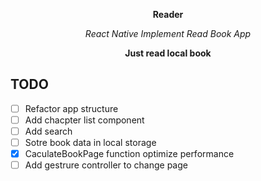**<p align="center">Reader</p>**
_<p align="center">React Native Implement Read Book App</p>_
**<p align="center">Just read local book</p>**

## TODO

- [ ] Refactor app structure
- [ ] Add chacpter list component
- [ ] Add search
- [ ] Sotre book data in local storage
- [x] CaculateBookPage function optimize performance
- [ ] Add gestrure controller to change page
